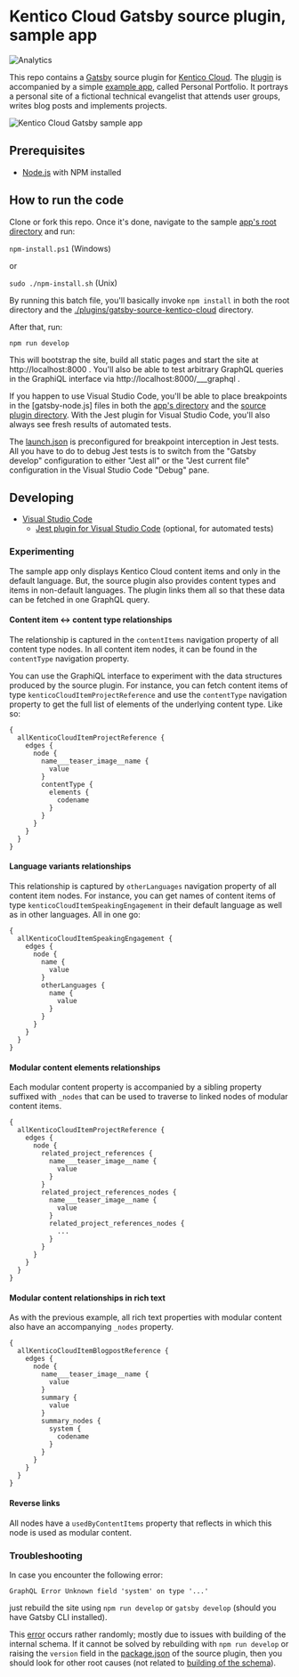 # Kentico Cloud Gatsby source plugin, sample app 

![Analytics](https://kentico-ga-beacon.azurewebsites.net/api/UA-69014260-4/Kentico/cloud-gatsby?pixel)

This repo contains a [Gatsby](https://www.gatsbyjs.org/) source plugin for [Kentico Cloud](https://www.kenticocloud.com/). The [plugin](https://github.com/Kentico/cloud-gatsby/tree/master/plugins/gatsby-source-kentico-cloud) is accompanied by a simple [example app](https://github.com/Kentico/cloud-gatsby/tree/master/src), called Personal Portfolio. It portrays a personal site of a fictional technical evangelist that attends user groups, writes blog posts and implements projects.

![Kentico Cloud Gatsby sample app](https://i.imgur.com/bQyedOv.png)

## Prerequisites

* [Node.js](https://nodejs.org/) with NPM installed

## How to run the code

Clone or fork this repo. Once it's done, navigate to the sample [app's root directory](https://github.com/Kentico/cloud-gatsby/tree/master/src) and run:

`npm-install.ps1` (Windows)

or

`sudo ./npm-install.sh` (Unix)

By running this batch file, you'll basically invoke `npm install` in both the root directory and the [./plugins/gatsby-source-kentico-cloud](https://github.com/Kentico/cloud-gatsby/tree/master/plugins/gatsby-source-kentico-cloud) directory.

After that, run:

`npm run develop`

This will bootstrap the site, build all static pages and start the site at http://localhost:8000 . You'll also be able to test arbitrary GraphQL queries in the GraphiQL interface via http://localhost:8000/___graphql .

If you happen to use Visual Studio Code, you'll be able to place breakpoints in the [gatsby-node.js] files in both the [app's directory](https://github.com/Kentico/cloud-gatsby/blob/master/gatsby-node.js) and the [source plugin directory](https://github.com/Kentico/cloud-gatsby/blob/master/plugins/gatsby-source-kentico-cloud/gatsby-node.js). With the Jest plugin for Visual Studio Code, you'll also always see fresh results of automated tests.

The [launch.json](https://github.com/Kentico/cloud-gatsby/blob/master/.vscode/launch.json) is preconfigured for breakpoint interception in Jest tests. All you have to do to debug Jest tests is to switch from the "Gatsby develop" configuration to either "Jest all" or the "Jest current file" configuration in the Visual Studio Code "Debug" pane.

## Developing

* [Visual Studio Code](https://code.visualstudio.com/)
    * [Jest plugin for Visual Studio Code](https://marketplace.visualstudio.com/items?itemName=Orta.vscode-jest) (optional, for automated tests)

### Experimenting

The sample app only displays Kentico Cloud content items and only in the default language. But, the source plugin also provides content types and items in non-default languages. The plugin links them all so that these data can be fetched in one GraphQL query.

#### Content item <-> content type relationships

The relationship is captured in the `contentItems` navigation property of all content type nodes. In all content item nodes, it can be found in the `contentType` navigation property.

You can use the GraphiQL interface to experiment with the data structures produced by the source plugin. For instance, you can fetch content items of type `kenticoCloudItemProjectReference` and use the `contentType` navigation property to get the full list of elements of the underlying content type. Like so:

    {
      allKenticoCloudItemProjectReference {
        edges {
          node {
            name___teaser_image__name {
              value
            }
            contentType {
              elements {
                codename
              }
            }
          }
        }
      }
    }

#### Language variants relationships

This relationship is captured by `otherLanguages` navigation property of all content item nodes. For instance, you can get names of content items of type `kenticoCloudItemSpeakingEngagement` in their default language as well as in other languages. All in one go:

    {
      allKenticoCloudItemSpeakingEngagement {
        edges {
          node {
            name {
              value
            }
            otherLanguages {
              name {
                value
              }
            }
          }
        }
      }
    }
    
#### Modular content elements relationships

Each modular content property is accompanied by a sibling property suffixed with `_nodes` that can be used to traverse to linked nodes of modular content items.

    {
      allKenticoCloudItemProjectReference {
        edges {
          node {
            related_project_references {
              name___teaser_image__name {
                value
              }
            }
            related_project_references_nodes {
              name___teaser_image__name {
                value
              }
              related_project_references_nodes {
                ...
              }
            }
          }
        }
      }
    }

#### Modular content relationships in rich text

As with the previous example, all rich text properties with modular content also have an accompanying `_nodes` property.

    {
      allKenticoCloudItemBlogpostReference {
        edges {
          node {
            name___teaser_image__name {
              value
            }
            summary {
              value
            }
            summary_nodes {
              system {
                codename
              }
            }
          }
        }
      }
    }

#### Reverse links

All nodes have a `usedByContentItems` property that reflects in which this node is used as modular content.

### Troubleshooting

In case you encounter the following error:

`GraphQL Error Unknown field 'system' on type '...'`

just rebuild the site using `npm run develop` or `gatsby develop` (should you have Gatsby CLI installed).

This [error](https://github.com/gatsbyjs/gatsby/issues/8053) occurs rather randomly; mostly due to issues with building of the internal schema. If it cannot be solved by rebuilding with `npm run develop` or raising the `version` field in the [package.json](https://github.com/Kentico/cloud-gatsby/blob/master/plugins/gatsby-source-kentico-cloud/package.json) of the source plugin, then you should look for other root causes (not related to [building of the schema](https://github.com/gatsbyjs/gatsby/issues/2674#issuecomment-340510736)).

